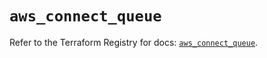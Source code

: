# `aws_connect_queue`

Refer to the Terraform Registry for docs: [`aws_connect_queue`](https://registry.terraform.io/providers/hashicorp/aws/5.91.0/docs/resources/connect_queue).
